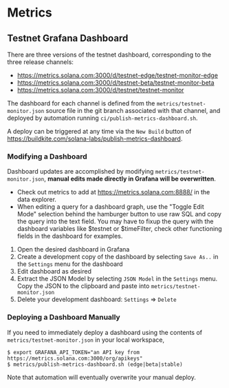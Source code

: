 # Metrics

## Testnet Grafana Dashboard

There are three versions of the testnet dashboard, corresponding to the three
release channels:
* https://metrics.solana.com:3000/d/testnet-edge/testnet-monitor-edge
* https://metrics.solana.com:3000/d/testnet-beta/testnet-monitor-beta
* https://metrics.solana.com:3000/d/testnet/testnet-monitor

The dashboard for each channel is defined from the
`metrics/testnet-monitor.json` source file in the git branch associated with
that channel, and deployed by automation running `ci/publish-metrics-dashboard.sh`.

A deploy can be triggered at any time via the `New Build` button of
https://buildkite.com/solana-labs/publish-metrics-dashboard.

### Modifying a Dashboard

Dashboard updates are accomplished by modifying `metrics/testnet-monitor.json`,
**manual edits made directly in Grafana will be overwritten**.

* Check out metrics to add at https://metrics.solana.com:8888/ in the data explorer.
* When editing a query for a dashboard graph, use the "Toggle Edit Mode" selection
  behind the hamburger button to use raw SQL and copy the query into the text field.
  You may have to fixup the query with the dashboard variables like $testnet or $timeFilter,
  check other functioning fields in the dashboard for examples.

1. Open the desired dashboard in Grafana
2. Create a development copy of the dashboard by selecting `Save As..` in the
   `Settings` menu for the dashboard
3. Edit dashboard as desired
4. Extract the JSON Model by selecting `JSON Model` in the `Settings` menu.  Copy the JSON to the clipboard
    and paste into `metrics/testnet-monitor.json`
5. Delete your development dashboard: `Settings` => `Delete`

### Deploying a Dashboard Manually

If you need to immediately deploy a dashboard using the contents of
`metrics/testnet-monitor.json` in your local workspace,
```
$ export GRAFANA_API_TOKEN="an API key from https://metrics.solana.com:3000/org/apikeys"
$ metrics/publish-metrics-dashboard.sh (edge|beta|stable)
```
Note that automation will eventually overwrite your manual deploy.
